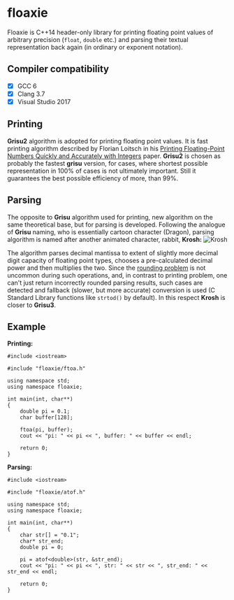 floaxie
=======
Floaxie is C++14 header-only library for printing floating point values of arbitrary precision (`float`, `double` etc.) and parsing their textual representation back again (in ordinary or exponent notation).

Compiler compatibility
----------------------
- [x] GCC 6
- [x] Clang 3.7
- [x] Visual Studio 2017

Printing
--------
**Grisu2** algorithm is adopted for printing floating point values. It is fast printing algorithm described by Florian Loitsch in his [Printing Floating-Point Numbers Quickly and Accurately with Integers](http://florian.loitsch.com/publications/dtoa-pldi2010.pdf) paper. **Grisu2** is chosen as probably the fastest **grisu** version, for cases, where shortest possible representation in 100% of cases is not ultimately important. Still it guarantees the best possible efficiency of more, than 99%.

Parsing
-------
The opposite to **Grisu** algorithm used for printing, new algorithm on the same theoretical base, but for parsing is developed. Following the analogue of **Grisu** naming, who is essentially cartoon character (Dragon), parsing algorithm is named after another animated character, rabbit, **Krosh:** ![Krosh](http://img4.wikia.nocookie.net/__cb20130427170555/smesharikiarhives/ru/images/0/03/%D0%9A%D1%80%D0%BE%D1%88.png "Krosh")

The algorithm parses decimal mantissa to extent of slightly more decimal digit capacity of floating point types, chooses a pre-calculated decimal power and then multiplies the two. Since the [rounding problem](http://www.exploringbinary.com/decimal-to-floating-point-needs-arbitrary-precision/) is not uncommon during such operations, and, in contrast to printing problem, one can't just return incorrectly rounded parsing results, such cases are detected and fallback (slower, but more accurate) conversion is used (C Standard Library functions like `strtod()` by default). In this respect **Krosh** is closer to **Grisu3**.

Example
-------
**Printing:**
```{.cpp}
#include <iostream>

#include "floaxie/ftoa.h"

using namespace std;
using namespace floaxie;

int main(int, char**)
{
	double pi = 0.1;
	char buffer[128];

	ftoa(pi, buffer);
	cout << "pi: " << pi << ", buffer: " << buffer << endl;

	return 0;
}
```

**Parsing:**
```{.cpp}
#include <iostream>

#include "floaxie/atof.h"

using namespace std;
using namespace floaxie;

int main(int, char**)
{
	char str[] = "0.1";
	char* str_end;
	double pi = 0;

	pi = atof<double>(str, &str_end);
	cout << "pi: " << pi << ", str: " << str << ", str_end: " << str_end << endl;

	return 0;
}
```
